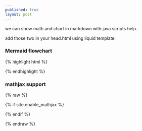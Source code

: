 ```yaml
---
published: true
layout: post
---
```

we can show math and chart in markdown with java scripts help.

add those two in your head.html using liquid template. 


### Mermaid flowchart

{% highlight html %}

<script src="//cdn.rawgit.com/knsv/mermaid/master/dist/mermaid.min.js"></script>
<link rel="stylesheet" href="//cdn.rawgit.com/knsv/mermaid/master/dist/mermaid.css">
<script>mermaid.initialize({startOnLoad:true});</script>

<script type="text/javascript" src="//cdn.mathjax.org/mathjax/latest/MathJax.js?config=TeX-AMS-MML_HTMLorMML">
</script>

<script src="https://cdn.rawgit.com/knsv/mermaid/master/dist/mermaid.min.js"></script>
<link rel="stylesheet" href="https://cdn.rawgit.com/knsv/mermaid/master/dist/mermaid.css">


{% endhighlight %}


### mathjax support 


{% raw %}

   <!-- MathJax -->
   {% if site.enable_mathjax %}
   <script type="text/javascript" src="//cdn.mathjax.org/mathjax/latest/MathJax.js?config=TeX-AMS-MML_HTMLorMML">
   </script>
   {% endif %}

{% endraw %}
